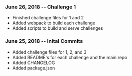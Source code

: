 ### June 26, 2018 -- Challenge 1

- Finished challenge files for 1 and 2
- Added webpack to build each challenge
- Added scripts to build and serve challenges

### June 25, 2018 -- Inital Commits

- Added challenge files for 1, 2, and 3
- Added README's for each challenge and the main repo
- Added CHANGELOG
- Added package.json